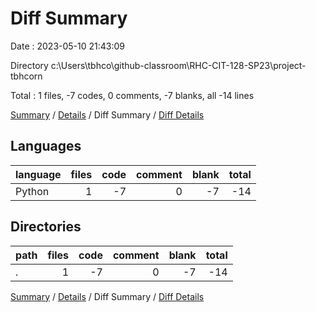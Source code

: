 # Diff Summary

Date : 2023-05-10 21:43:09

Directory c:\\Users\\tbhco\\github-classroom\\RHC-CIT-128-SP23\\project-tbhcorn

Total : 1 files,  -7 codes, 0 comments, -7 blanks, all -14 lines

[Summary](results.md) / [Details](details.md) / Diff Summary / [Diff Details](diff-details.md)

## Languages
| language | files | code | comment | blank | total |
| :--- | ---: | ---: | ---: | ---: | ---: |
| Python | 1 | -7 | 0 | -7 | -14 |

## Directories
| path | files | code | comment | blank | total |
| :--- | ---: | ---: | ---: | ---: | ---: |
| . | 1 | -7 | 0 | -7 | -14 |

[Summary](results.md) / [Details](details.md) / Diff Summary / [Diff Details](diff-details.md)